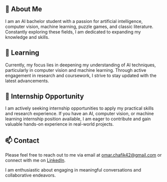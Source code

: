 ## 👀 About Me

I am an AI bachelor student with a passion for artificial intelligence, computer vision, machine learning, puzzle games, and classic literature. Constantly exploring these fields, I am dedicated to expanding my knowledge and skills.

## 🌱 Learning

Currently, my focus lies in deepening my understanding of AI techniques, particularly in computer vision and machine learning. Through active engagement in research and coursework, I strive to stay updated with the latest advancements.

## 💼 Internship Opportunity

I am actively seeking internship opportunities to apply my practical skills and research experience. If you have an AI, computer vision, or machine learning internship position available, I am eager to contribute and gain valuable hands-on experience in real-world projects.

## 📫 Contact

Please feel free to reach out to me via email at [omar.chafik42@gmail.com](mailto:omar.chafik42@gmail.com) or connect with me on [LinkedIn](https://www.linkedin.com/in/omar-chafik-a3a39627a/). 

I am enthusiastic about engaging in meaningful conversations and collaborative endeavors.

<!---
OmarChafik42/OmarChafik42 is a ✨ special ✨ repository because its `README.md` (this file) appears on your GitHub profile.
You can click the Preview link to take a look at your changes.
--->
